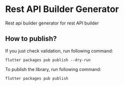 # Rest API Builder Generator

Rest api builder generator for rest API builder

## How to publish?

If you just check validation, run following command:

    flutter packages pub publish --dry-run

To publish the library, run following command:

    flutter packages pub publish
